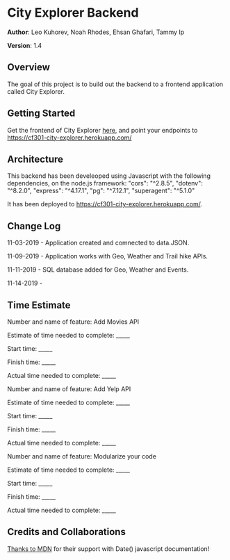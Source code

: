 # City Explorer Backend

**Author**: Leo Kuhorev, Noah Rhodes, Ehsan Ghafari, Tammy Ip

**Version**: 1.4

## Overview
The goal of this project is to build out the backend to a frontend application called City Explorer. 

## Getting Started
Get the frontend of City Explorer [here](https://leokuhorev.github.io/city-explorer/), and point your endpoints to https://cf301-city-explorer.herokuapp.com/

## Architecture
This backend has been develeoped using Javascript with the following dependencies, on the node.js framework:
"cors": "^2.8.5",
"dotenv": "^8.2.0",
"express": "^4.17.1",
"pg": "^7.12.1",
"superagent": "^5.1.0"

It has been deployed to https://cf301-city-explorer.herokuapp.com/.

## Change Log
11-03-2019 - Application created and comnected to data.JSON.

11-09-2019 - Application works with Geo, Weather and Trail hike APIs.

11-11-2019 - SQL database added for Geo, Weather and Events.

11-14-2019 - 



## Time Estimate

Number and name of feature: Add Movies API

Estimate of time needed to complete: _____

Start time: _____

Finish time: _____

Actual time needed to complete: _____


Number and name of feature: Add Yelp API

Estimate of time needed to complete: _____

Start time: _____

Finish time: _____

Actual time needed to complete: _____


Number and name of feature: Modularize your code

Estimate of time needed to complete: _____

Start time: _____

Finish time: _____

Actual time needed to complete: _____



## Credits and Collaborations
[Thanks to MDN](https://developer.mozilla.org/en-US/docs/Web/JavaScript/Reference/Global_Objects/Date) for their support with Date() javascript documentation!  
